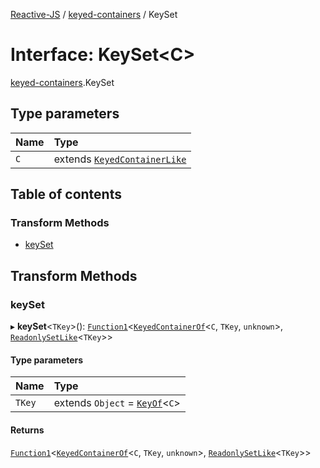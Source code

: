 [Reactive-JS](../README.md) / [keyed-containers](../modules/keyed_containers.md) / KeySet

# Interface: KeySet<C\>

[keyed-containers](../modules/keyed_containers.md).KeySet

## Type parameters

| Name | Type |
| :------ | :------ |
| `C` | extends [`KeyedContainerLike`](keyed_containers.KeyedContainerLike.md) |

## Table of contents

### Transform Methods

- [keySet](keyed_containers.KeySet.md#keyset)

## Transform Methods

### keySet

▸ **keySet**<`TKey`\>(): [`Function1`](../modules/functions.md#function1)<[`KeyedContainerOf`](../modules/keyed_containers.md#keyedcontainerof)<`C`, `TKey`, `unknown`\>, [`ReadonlySetLike`](containers.ReadonlySetLike.md)<`TKey`\>\>

#### Type parameters

| Name | Type |
| :------ | :------ |
| `TKey` | extends `Object` = [`KeyOf`](../modules/keyed_containers.md#keyof)<`C`\> |

#### Returns

[`Function1`](../modules/functions.md#function1)<[`KeyedContainerOf`](../modules/keyed_containers.md#keyedcontainerof)<`C`, `TKey`, `unknown`\>, [`ReadonlySetLike`](containers.ReadonlySetLike.md)<`TKey`\>\>
